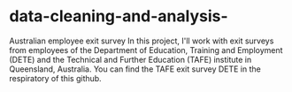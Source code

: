 # data-cleaning-and-analysis-
Australian employee exit survey
In this project, I'll work with exit surveys from employees of the Department of Education, Training and Employment (DETE) and the Technical and Further Education (TAFE) institute in Queensland, Australia. You can find the TAFE exit survey DETE in the respiratory of this github.
